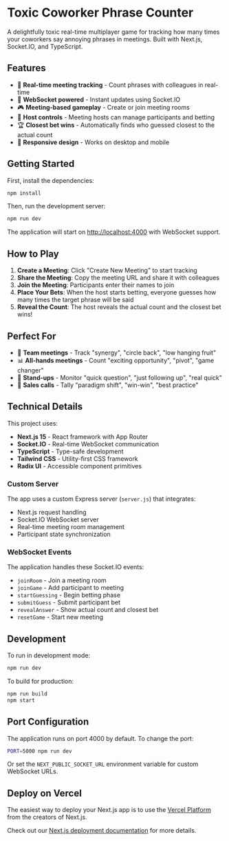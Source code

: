 # Toxic Coworker Phrase Counter

A delightfully toxic real-time multiplayer game for tracking how many times your coworkers say annoying phrases in meetings. Built with Next.js, Socket.IO, and TypeScript.

## Features

- 🏢 **Real-time meeting tracking** - Count phrases with colleagues in real-time
- 🔗 **WebSocket powered** - Instant updates using Socket.IO
- 🎮 **Meeting-based gameplay** - Create or join meeting rooms
- 👑 **Host controls** - Meeting hosts can manage participants and betting
- 🏆 **Closest bet wins** - Automatically finds who guessed closest to the actual count
- 📱 **Responsive design** - Works on desktop and mobile

## Getting Started

First, install the dependencies:

```bash
npm install
```

Then, run the development server:

```bash
npm run dev
```

The application will start on [http://localhost:4000](http://localhost:4000) with WebSocket support.

## How to Play

1. **Create a Meeting**: Click "Create New Meeting" to start tracking
2. **Share the Meeting**: Copy the meeting URL and share it with colleagues
3. **Join the Meeting**: Participants enter their names to join
4. **Place Your Bets**: When the host starts betting, everyone guesses how many times the target phrase will be said
5. **Reveal the Count**: The host reveals the actual count and the closest bet wins!

## Perfect For

- 🤝 **Team meetings** - Track "synergy", "circle back", "low hanging fruit"
- 📊 **All-hands meetings** - Count "exciting opportunity", "pivot", "game changer"
- 🎯 **Stand-ups** - Monitor "quick question", "just following up", "real quick"
- 🚨 **Sales calls** - Tally "paradigm shift", "win-win", "best practice"

## Technical Details

This project uses:

- **Next.js 15** - React framework with App Router
- **Socket.IO** - Real-time WebSocket communication
- **TypeScript** - Type-safe development
- **Tailwind CSS** - Utility-first CSS framework
- **Radix UI** - Accessible component primitives

### Custom Server

The app uses a custom Express server (`server.js`) that integrates:
- Next.js request handling
- Socket.IO WebSocket server
- Real-time meeting room management
- Participant state synchronization

### WebSocket Events

The application handles these Socket.IO events:
- `joinRoom` - Join a meeting room
- `joinGame` - Add participant to meeting
- `startGuessing` - Begin betting phase
- `submitGuess` - Submit participant bet
- `revealAnswer` - Show actual count and closest bet
- `resetGame` - Start new meeting

## Development

To run in development mode:

```bash
npm run dev
```

To build for production:

```bash
npm run build
npm start
```

## Port Configuration

The application runs on port 4000 by default. To change the port:

```bash
PORT=5000 npm run dev
```

Or set the `NEXT_PUBLIC_SOCKET_URL` environment variable for custom WebSocket URLs.

## Deploy on Vercel

The easiest way to deploy your Next.js app is to use the [Vercel Platform](https://vercel.com/new?utm_medium=default-template&filter=next.js&utm_source=create-next-app&utm_campaign=create-next-app-readme) from the creators of Next.js.

Check out our [Next.js deployment documentation](https://nextjs.org/docs/app/building-your-application/deploying) for more details.
